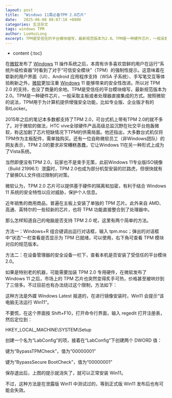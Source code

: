 ```yaml
---
layout: post
title:  "Windows 11需必备TPM 2.0芯片"
date:   2025-06-08 08:07:18 +0800
categories: 生活杂文
tags: windows TPM
author: LuoHuiLong
excerpt: TPM是受信任的平台模块缩写，最新规范版本为2.0。TPM是一种硬件芯片，一般采取主板或者处理器直接集成的方式。按照微软的说法，TPM用于为计算机提供增强安全功能，比如专业版、企业版才有的BitLocker。当然即便没有TPM 2.0，玩家也不是束手无策，此前Windows 11专业版ISO镜像（Build 21996.1）泄露时，TPM 2.0也成为部分机型安装的拦路虎，但很快就有了替换DLL文件绕过限制的对策。
---
```


* content
{:toc}

在[微软](https://www.williamlong.info/tag/Microsoft.html "微软")发布了 [Windows](https://www.williamlong.info/tag/Windows.html "Windows") 11 操作系统之后，本周有许多喜欢尝鲜的用户在运行“系统升级检查器”时看到了对于“可信安全模块”（TPM）的强制性提示。这意味着在崭新的用户界面（UI）、Android 应用程序支持（WSA 子系统）、手写笔交互等体验刷新之外，[微软](https://www.williamlong.info/tag/Microsoft.html "微软")更加注重 [Windows](https://www.williamlong.info/tag/Windows.html "Windows") 11 能够带来的安全性改进。所以对 TPM 2.0 的支持，也没了商量的余地。TPM是受信任的平台模块缩写，最新规范版本为2.0。TPM是一种硬件芯片，一般采取主板或者处理器直接集成的方式。按照微软的说法，TPM用于为计算机提供增强安全功能，比如专业版、企业版才有的BitLocker。

2015年之后的笔记本多数都支持了TPM 2.0，可台式机上带有TPM 2.0的就不多了。对于微软的做法，HTC vive全球硬件产品高级总监沉野在社交平台炮轰微软，称这加剧了芯片短缺情况下TPM的供需局面。他还指出，大多数台式机仅将TPM作为主板配件，需单独购买。还有一位自称微软员工（非Windows团队）的网友表示，TPM 2.0的要求非常糟糕愚蠢，它让Windows 11在另一种形式上成为了Vista系统。

当然即便没有TPM 2.0，玩家也不是束手无策，此前Windows 11专业版ISO镜像（Build 21996.1）泄露时，TPM 2.0也成为部分机型安装的拦路虎，但很快就有了替换DLL文件绕过限制的对策。

微软认为，TPM 2.0 芯片可以提供基于硬件的隔离和加密，有利于结合 Windows 11 系统的安全特性以应对威胁，保护个人信息。

近年销售的商用商品，普遍在主板上安装了单独的 TPM 芯片。此外来自 AMD、高通、英特尔的一些较新的芯片，也将 TPM 功能直接整合到了处理器中。

那么怎样知道自己的电脑是否支持 TPM 2.0 呢，这里有两个简单的方法。

方法一：Windows+R 组合键调出运行对话框，输入 tpm.msc；弹出的对话框中“状态”一栏查看是否显示为 TPM 已就绪，可以使用，右下角可查看 TPM 模块对应的规范版本。

方法二：在设备管理器的安全设备一栏下，查看本机是否安装了受信任的平台模块 2.0。

如果是特别老的机器，可能需要加装 TPM 2.0 专用硬件，在微软发布了 Windows 11 之后，市场上的 TPM 芯片也突然变得炙手可热，价格甚至被哄炒到了三倍多。不过目前也有办法绕过这个限制，方法如下：

这种方法是外媒 Windows Latest 报道的，在进行镜像安装时，Win11 会提示“该电脑无法运行 Win11”。

不要慌，在这个界面按 Shift+F10，打开命令行界面，输入 regedit 打开注册表，然后定位到：

HKEY\_LOCAL\_MACHINE\SYSTEM\Setup

创建一个名为“LabConfig”的项，接着在“LabConfig”下创建两个 DWORD 值：

键为“BypassTPMCheck”，值为“00000001”

键为“BypassSecure BootCheck”，值为“00000001”

保存退出后，上图的提示就消失了，就可以正常安装 Win11。

不过，这种方法是在泄露版 Win11 中测试过的，等到正式版 Win11 发布后也有可能会失效。
